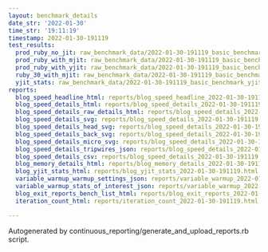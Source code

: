 ```yaml
---
layout: benchmark_details
date_str: '2022-01-30'
time_str: '19:11:19'
timestamp: 2022-01-30-191119
test_results:
  prod_ruby_no_jit: raw_benchmark_data/2022-01-30-191119_basic_benchmark_prod_ruby_no_jit.json
  prod_ruby_with_mjit: raw_benchmark_data/2022-01-30-191119_basic_benchmark_prod_ruby_with_mjit.json
  prod_ruby_with_yjit: raw_benchmark_data/2022-01-30-191119_basic_benchmark_prod_ruby_with_yjit.json
  ruby_30_with_mjit: raw_benchmark_data/2022-01-30-191119_basic_benchmark_ruby_30_with_mjit.json
  yjit_stats: raw_benchmark_data/2022-01-30-191119_basic_benchmark_yjit_stats.json
reports:
  blog_speed_headline_html: reports/blog_speed_headline_2022-01-30-191119.html
  blog_speed_details_html: reports/blog_speed_details_2022-01-30-191119.html
  blog_speed_details_raw_details_html: reports/blog_speed_details_2022-01-30-191119.raw_details.html
  blog_speed_details_svg: reports/blog_speed_details_2022-01-30-191119.svg
  blog_speed_details_head_svg: reports/blog_speed_details_2022-01-30-191119.head.svg
  blog_speed_details_back_svg: reports/blog_speed_details_2022-01-30-191119.back.svg
  blog_speed_details_micro_svg: reports/blog_speed_details_2022-01-30-191119.micro.svg
  blog_speed_details_tripwires_json: reports/blog_speed_details_2022-01-30-191119.tripwires.json
  blog_speed_details_csv: reports/blog_speed_details_2022-01-30-191119.csv
  blog_memory_details_html: reports/blog_memory_details_2022-01-30-191119.html
  blog_yjit_stats_html: reports/blog_yjit_stats_2022-01-30-191119.html
  variable_warmup_warmup_settings_json: reports/variable_warmup_2022-01-30-191119.warmup_settings.json
  variable_warmup_stats_of_interest_json: reports/variable_warmup_2022-01-30-191119.stats_of_interest.json
  blog_exit_reports_bench_list_html: reports/blog_exit_reports_2022-01-30-191119.bench_list.html
  iteration_count_html: reports/iteration_count_2022-01-30-191119.html

---
```

Autogenerated by continuous_reporting/generate_and_upload_reports.rb script.
